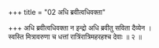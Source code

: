 +++
title = "02 अधि ब्रवीत्वधिवक्ता"

+++
अधि ब्रवीत्वधिवक्ता न इन्द्रो अधि ब्रवीतु सविता दैव्येन ।  
स्वस्ति मित्रावरुणा च धत्तां रात्रिंरात्रिमहरहश्च देवाः ॥ २ ॥